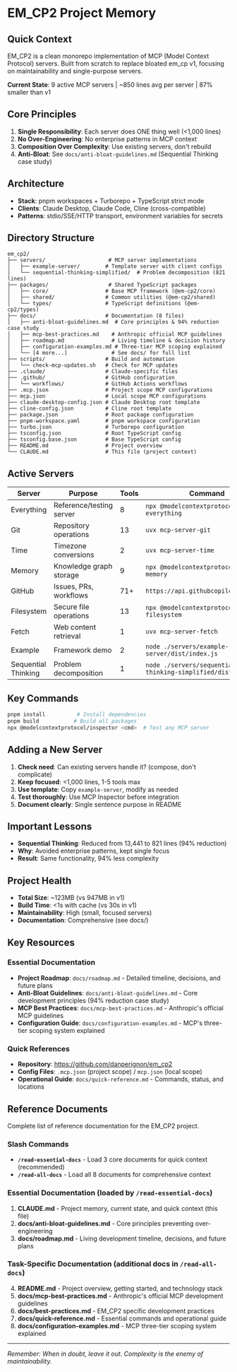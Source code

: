 # EM_CP2 Project Memory

## Quick Context
EM_CP2 is a clean monorepo implementation of MCP (Model Context Protocol) servers. Built from scratch to replace bloated em_cp v1, focusing on maintainability and single-purpose servers.

**Current State**: 9 active MCP servers | ~850 lines avg per server | 87% smaller than v1

## Core Principles
1. **Single Responsibility**: Each server does ONE thing well (<1,000 lines)
2. **No Over-Engineering**: No enterprise patterns in MCP context
3. **Composition Over Complexity**: Use existing servers, don't rebuild
4. **Anti-Bloat**: See `docs/anti-bloat-guidelines.md` (Sequential Thinking case study)

## Architecture
- **Stack**: pnpm workspaces + Turborepo + TypeScript strict mode
- **Clients**: Claude Desktop, Claude Code, Cline (cross-compatible)
- **Patterns**: stdio/SSE/HTTP transport, environment variables for secrets

## Directory Structure
```
em_cp2/
├── servers/                    # MCP server implementations
│   ├── example-server/        # Template server with client configs
│   └── sequential-thinking-simplified/  # Problem decomposition (821 lines)
├── packages/                   # Shared TypeScript packages
│   ├── core/                  # Base MCP framework (@em-cp2/core)
│   ├── shared/                # Common utilities (@em-cp2/shared)
│   └── types/                 # TypeScript definitions (@em-cp2/types)
├── docs/                      # Documentation (8 files)
│   ├── anti-bloat-guidelines.md  # Core principles & 94% reduction case study
│   ├── mcp-best-practices.md    # Anthropic official MCP guidelines
│   ├── roadmap.md               # Living timeline & decision history
│   ├── configuration-examples.md # Three-tier MCP scoping explained
│   └── [4 more...]              # See docs/ for full list
├── scripts/                   # Build and automation
│   └── check-mcp-updates.sh   # Check for MCP updates
├── .claude/                   # Claude-specific files
├── .github/                   # GitHub configuration
│   └── workflows/             # GitHub Actions workflows
├── .mcp.json                  # Project scope MCP configurations
├── mcp.json                   # Local scope MCP configurations
├── claude-desktop-config.json # Claude Desktop root template
├── cline-config.json          # Cline root template  
├── package.json               # Root package configuration
├── pnpm-workspace.yaml        # pnpm workspace configuration
├── turbo.json                 # Turborepo configuration
├── tsconfig.json              # Root TypeScript config
├── tsconfig.base.json         # Base TypeScript config
├── README.md                  # Project overview
└── CLAUDE.md                  # This file (project context)
```

## Active Servers
| Server | Purpose | Tools | Command |
|--------|---------|-------|---------|
| Everything | Reference/testing server | 8 | `npx @modelcontextprotocol/server-everything` |
| Git | Repository operations | 13 | `uvx mcp-server-git` |
| Time | Timezone conversions | 2 | `uvx mcp-server-time` |
| Memory | Knowledge graph storage | 9 | `npx @modelcontextprotocol/server-memory` |
| GitHub | Issues, PRs, workflows | 71+ | `https://api.githubcopilot.com/mcp/` |
| Filesystem | Secure file operations | 13 | `npx @modelcontextprotocol/server-filesystem` |
| Fetch | Web content retrieval | 1 | `uvx mcp-server-fetch` |
| Example | Framework demo | 2 | `node ./servers/example-server/dist/index.js` |
| Sequential Thinking | Problem decomposition | 1 | `node ./servers/sequential-thinking-simplified/dist/index.js` |

## Key Commands
```bash
pnpm install          # Install dependencies
pnpm build           # Build all packages
npx @modelcontextprotocol/inspector <cmd>  # Test any MCP server
```

## Adding a New Server
1. **Check need**: Can existing servers handle it? (compose, don't complicate)
2. **Keep focused**: <1,000 lines, 1-5 tools max
3. **Use template**: Copy `example-server`, modify as needed
4. **Test thoroughly**: Use MCP Inspector before integration
5. **Document clearly**: Single sentence purpose in README

## Important Lessons
- **Sequential Thinking**: Reduced from 13,441 to 821 lines (94% reduction)
- **Why**: Avoided enterprise patterns, kept single focus
- **Result**: Same functionality, 94% less complexity

## Project Health
- **Total Size**: ~123MB (vs 947MB in v1)
- **Build Time**: <1s with cache (vs 30s in v1)
- **Maintainability**: High (small, focused servers)
- **Documentation**: Comprehensive (see docs/)

## Key Resources

### Essential Documentation
- **Project Roadmap**: `docs/roadmap.md` - Detailed timeline, decisions, and future plans
- **Anti-Bloat Guidelines**: `docs/anti-bloat-guidelines.md` - Core development principles (94% reduction case study)
- **MCP Best Practices**: `docs/mcp-best-practices.md` - Anthropic's official MCP guidelines
- **Configuration Guide**: `docs/configuration-examples.md` - MCP's three-tier scoping system explained

### Quick References
- **Repository**: https://github.com/danperignon/em_cp2
- **Config Files**: `.mcp.json` (project scope) / `mcp.json` (local scope)
- **Operational Guide**: `docs/quick-reference.md` - Commands, status, and locations

## Reference Documents

Complete list of reference documentation for the EM_CP2 project.

### Slash Commands
- **`/read-essential-docs`** - Load 3 core documents for quick context (recommended)
- **`/read-all-docs`** - Load all 8 documents for comprehensive context

### Essential Documentation (loaded by `/read-essential-docs`)
1. **CLAUDE.md** - Project memory, current state, and quick context (this file)
2. **docs/anti-bloat-guidelines.md** - Core principles preventing over-engineering
3. **docs/roadmap.md** - Living development timeline, decisions, and future plans

### Task-Specific Documentation (additional docs in `/read-all-docs`)
4. **README.md** - Project overview, getting started, and technology stack
5. **docs/mcp-best-practices.md** - Anthropic's official MCP development guidelines
6. **docs/best-practices.md** - EM_CP2 specific development practices
7. **docs/quick-reference.md** - Essential commands and operational guide
8. **docs/configuration-examples.md** - MCP three-tier scoping system explained

---
*Remember: When in doubt, leave it out. Complexity is the enemy of maintainability.*